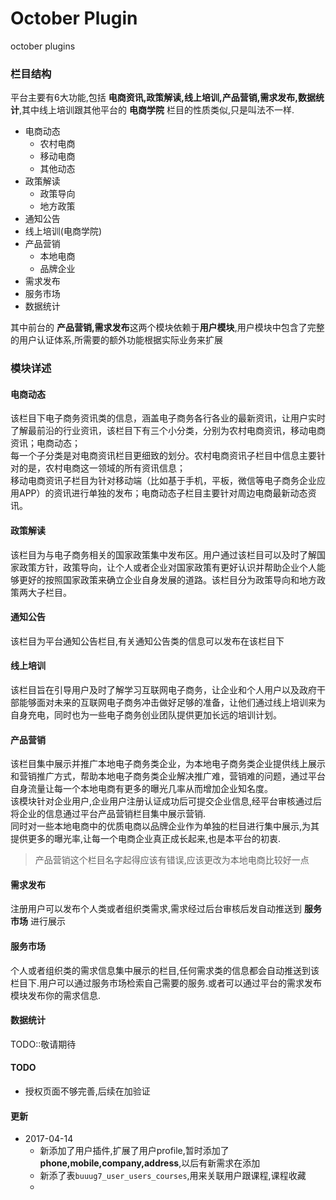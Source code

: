 # October Plugin
october plugins


### 栏目结构
平台主要有6大功能,包括 <strong>电商资讯,政策解读,线上培训,产品营销,需求发布,数据统计</strong>,其中线上培训跟其他平台的 <strong>电商学院</strong> 栏目的性质类似,只是叫法不一样.

+ 电商动态
    + 农村电商
    + 移动电商
    + 其他动态
+ 政策解读
    - 政策导向
    - 地方政策
+ 通知公告    
+ 线上培训(电商学院)
+ 产品营销
    - 本地电商
    - 品牌企业
+ 需求发布
+ 服务市场
+ 数据统计

其中前台的 <strong>产品营销,需求发布</strong>这两个模块依赖于**用户模块**,用户模块中包含了完整的用户认证体系,所需要的额外功能根据实际业务来扩展

### 模块详述
#### 电商动态
该栏目下电子商务资讯类的信息，涵盖电子商务各行各业的最新资讯，让用户实时了解最前沿的行业资讯，该栏目下有三个小分类，分别为农村电商资讯，移动电商资讯；电商动态；  
每一个子分类是对电商资讯栏目更细致的划分。农村电商资讯子栏目中信息主要针对的是，农村电商这一领域的所有资讯信息；  
移动电商资讯子栏目为针对移动端（比如基于手机，平板，微信等电子商务企业应用APP）的资讯进行单独的发布；电商动态子栏目主要针对周边电商最新动态资讯。

#### 政策解读
该栏目为与电子商务相关的国家政策集中发布区。用户通过该栏目可以及时了解国家政策方针，政策导向，让个人或者企业对国家政策有更好认识并帮助企业个人能够更好的按照国家政策来确立企业自身发展的道路。该栏目分为政策导向和地方政策两大子栏目。

#### 通知公告
该栏目为平台通知公告栏目,有关通知公告类的信息可以发布在该栏目下

#### 线上培训
该栏目旨在引导用户及时了解学习互联网电子商务，让企业和个人用户以及政府干部能够面对未来的互联网电子商务冲击做好足够的准备，让他们通过线上培训来为自身充电，同时也为一些电子商务创业团队提供更加长远的培训计划。

#### 产品营销
该栏目集中展示并推广本地电子商务类企业，为本地电子商务类企业提供线上展示和营销推广方式，帮助本地电子商务类企业解决推广难，营销难的问题，通过平台自身流量让每一个本地电商有更多的曝光几率从而增加企业知名度。  
该模块针对企业用户,企业用户注册认证成功后可提交企业信息,经平台审核通过后将企业的信息通过平台产品营销栏目集中展示营销.  
同时对一些本地电商中的优质电商以品牌企业作为单独的栏目进行集中展示,为其提供更多的曝光率,让每一个电商企业真正成长起来,也是本平台的初衷.

> 产品营销这个栏目名字起得应该有错误,应该更改为本地电商比较好一点

#### 需求发布
注册用户可以发布个人类或者组织类需求,需求经过后台审核后发自动推送到 <strong>服务市场</strong> 进行展示

#### 服务市场
个人或者组织类的需求信息集中展示的栏目,任何需求类的信息都会自动推送到该栏目下.用户可以通过服务市场检索自己需要的服务.或者可以通过平台的需求发布模块发布你的需求信息.

#### 数据统计
TODO::敬请期待

#### TODO
+ 授权页面不够完善,后续在加验证

#### 更新
+ 2017-04-14
    + 新添加了用户插件,扩展了用户profile,暂时添加了**phone,mobile,company,address**,以后有新需求在添加
    + 新添了表`buuug7_user_users_courses`,用来关联用户跟课程,课程收藏
    + 